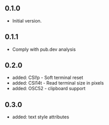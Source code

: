 ## 0.1.0

- Initial version.

## 0.1.1

- Comply with pub.dev analysis

## 0.2.0

- added: CSI!p - Soft terminal reset
- added: CSI14t - Read terminal size in pixels
- added: OSC52 - clipboard support

## 0.3.0

- added: text style attributes
